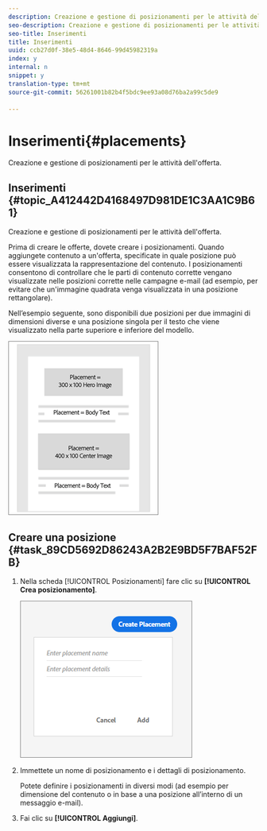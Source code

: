```yaml
---
description: Creazione e gestione di posizionamenti per le attività dell'offerta.
seo-description: Creazione e gestione di posizionamenti per le attività dell'offerta.
seo-title: Inserimenti
title: Inserimenti
uuid: ccb27d0f-38e5-48d4-8646-99d45982319a
index: y
internal: n
snippet: y
translation-type: tm+mt
source-git-commit: 56261001b82b4f5bdc9ee93a08d76ba2a99c5de9

---
```



# Inserimenti{#placements}

Creazione e gestione di posizionamenti per le attività dell&#39;offerta.

## Inserimenti {#topic_A412442D4168497D981DE1C3AA1C9B61}

Creazione e gestione di posizionamenti per le attività dell&#39;offerta.

Prima di creare le offerte, dovete creare i posizionamenti. Quando aggiungete contenuto a un&#39;offerta, specificate in quale posizione può essere visualizzata la rappresentazione del contenuto. I posizionamenti consentono di controllare che le parti di contenuto corrette vengano visualizzate nelle posizioni corrette nelle campagne e-mail (ad esempio, per evitare che un&#39;immagine quadrata venga visualizzata in una posizione rettangolare).

Nell’esempio seguente, sono disponibili due posizioni per due immagini di dimensioni diverse e una posizione singola per il testo che viene visualizzato nella parte superiore e inferiore del modello.

![](assets/placements.png)

## Creare una posizione {#task_89CD5692D86243A2B2E9BD5F7BAF52FB}

1. Nella scheda [!UICONTROL Posizionamenti] fare clic su **[!UICONTROL Crea posizionamento]**.

   ![](assets/create-placement.png)

1. Immettete un nome di posizionamento e i dettagli di posizionamento.

   Potete definire i posizionamenti in diversi modi (ad esempio per dimensione del contenuto o in base a una posizione all’interno di un messaggio e-mail).

1. Fai clic su **[!UICONTROL Aggiungi]**.
